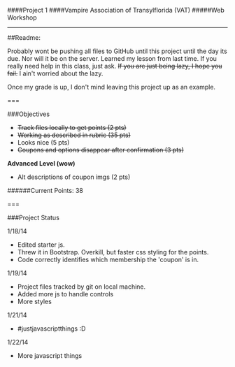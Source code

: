 ####Project 1
####Vampire Association of Transylflorida (VAT)
#####Web Workshop

---

##Readme:

Probably wont be pushing all files to GitHub until this project until the day its due. Nor will it be on the server. Learned my lesson from last time. If you really need help in this class, just ask. ~~If you are just being lazy, I hope you fail.~~ I ain't worried about the lazy.

Once my grade is up, I don't mind leaving this project up as an example.


===

###Objectives

- ~~Track files locally to get points (2 pts)~~
- ~~Working as described in rubric (35 pts)~~
- Looks nice (5 pts)
- ~~Coupons and options disappear after confirmation (3 pts)~~

**Advanced Level (wow)**
- Alt descriptions of coupon imgs (2 pts)

######Current Points: 38


===

###Project Status

1/18/14
- Edited starter js.
- Threw it in Bootstrap. Overkill, but faster css styling for the points.
- Code correctly identifies which membership the 'coupon' is in.

1/19/14
- Project files tracked by git on local machine.
- Added more js to handle controls
- More styles

1/21/14
- #justjavascriptthings :D

1/22/14
- More javascript things
